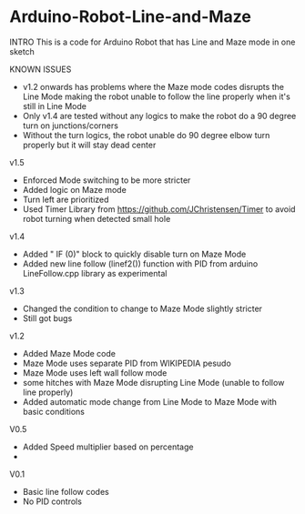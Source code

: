 # Arduino-Robot-Line-and-Maze
INTRO
This is a code for Arduino Robot that has Line and Maze mode in one sketch

KNOWN ISSUES
- v1.2 onwards has problems where the Maze mode codes disrupts the Line Mode making the robot unable to follow the line properly when it's still in Line Mode
- Only v1.4 are tested without any logics to make the robot do a 90 degree turn on junctions/corners 
- Without the turn logics, the robot unable do 90 degree elbow turn properly but it will stay dead center

v1.5
- Enforced Mode switching to be more stricter
- Added logic on Maze mode
- Turn left are prioritized 
- Used Timer Library from https://github.com/JChristensen/Timer to avoid robot turning when detected small hole
 
v1.4
- Added " IF (0)" block to quickly disable turn on Maze Mode
- Added new line follow (linef2()) function with PID from arduino LineFollow.cpp library as experimental

v1.3
- Changed the condition to change to Maze Mode slightly stricter
- Still got bugs

v1.2
- Added Maze Mode code
- Maze Mode uses separate PID from WIKIPEDIA pesudo 
- Maze Mode uses left wall follow mode
- some hitches with Maze Mode disrupting Line Mode (unable to follow line properly)
- Added automatic mode change from Line Mode to Maze Mode with basic conditions

V0.5
- Added Speed multiplier based on percentage
- 

V0.1
- Basic line follow codes 
- No PID controls
